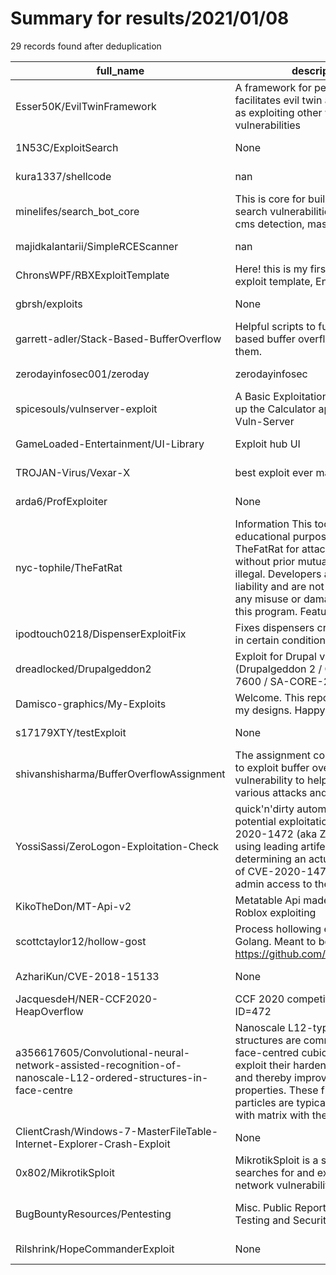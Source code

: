 
# Summary for results/2021/01/08
    
29 records found after deduplication

| full_name | description | html_url | matched_list | matched_count | pushed_at | size | stargazers_count | language | forks_count |
|-----------------------------------------------------------------------------------------------------------------|------------------------------------------------------------------------------------------------------------------------------------------------------------------------------------------------------------------------------------------------------------------|------------------------------------------------------------------------------------------------------------------------------------|--------------------------------------------------------|-----------------|---------------------------|--------|--------------------|------------|---------------|
| Esser50K/EvilTwinFramework | A framework for pentesters that facilitates evil twin attacks as well as exploiting other wifi vulnerabilities | https://github.com/Esser50K/EvilTwinFramework | ['exploit'] | 1 | 2021-01-08 21:49:17+00:00 | 36533 | 143 | Python | 39 |
| 1N53C/ExploitSearch | None | https://github.com/1N53C/ExploitSearch | ['exploit'] | 1 | 2021-01-08 07:29:05+00:00 | 0 | 0 | | 0 |
| kura1337/shellcode | nan | https://github.com/kura1337/shellcode | ['shellcode'] | 1 | 2021-01-08 22:50:06+00:00 | 1880 | 0 | nan | 1 |
| minelifes/search_bot_core | This is core for build search bot to search vulnerabilities, use exploits, cms detection, mass exploits etc. | https://github.com/minelifes/search_bot_core | ['exploit'] | 1 | 2021-01-08 21:36:56+00:00 | 5 | 1 | | 0 |
| majidkalantarii/SimpleRCEScanner | nan | https://github.com/majidkalantarii/SimpleRCEScanner | ['rce'] | 1 | 2021-01-08 21:32:23+00:00 | 4 | 1 | Python | 0 |
| ChronsWPF/RBXExploitTemplate | Here! this is my first public rbx exploit template, Enjoy! | https://github.com/ChronsWPF/RBXExploitTemplate | ['exploit'] | 1 | 2021-01-08 21:07:12+00:00 | 272 | 0 | C# | 0 |
| gbrsh/exploits | None | https://github.com/gbrsh/exploits | ['exploit'] | 1 | 2021-01-08 19:14:41+00:00 | 10 | 0 | C | 0 |
| garrett-adler/Stack-Based-BufferOverflow | Helpful scripts to fuzz for stack based buffer overflows and exploit them. | https://github.com/garrett-adler/Stack-Based-BufferOverflow | ['exploit'] | 1 | 2021-01-08 17:37:42+00:00 | 3 | 0 | Python | 0 |
| zerodayinfosec001/zeroday | zerodayinfosec | https://github.com/zerodayinfosec001/zeroday | ['zeroday'] | 1 | 2021-01-08 15:47:02+00:00 | 14 | 0 | nan | 0 |
| spicesouls/vulnserver-exploit | A Basic Exploitation script to open up the Calculator app by exploiting Vuln-Server | https://github.com/spicesouls/vulnserver-exploit | ['exploit'] | 1 | 2021-01-08 13:20:36+00:00 | 6 | 3 | Python | 1 |
| GameLoaded-Entertainment/UI-Library | Exploit hub UI | https://github.com/GameLoaded-Entertainment/UI-Library | ['exploit'] | 1 | 2021-01-08 12:39:44+00:00 | 10 | 0 | Lua | 0 |
| TROJAN-Virus/Vexar-X | best exploit ever maked for roblox! | https://github.com/TROJAN-Virus/Vexar-X | ['exploit'] | 1 | 2021-01-08 12:23:19+00:00 | 7488 | 0 | | 0 |
| arda6/ProfExploiter | None | https://github.com/arda6/ProfExploiter | ['exploit'] | 1 | 2021-01-08 12:20:41+00:00 | 3 | 0 | Python | 0 |
| nyc-tophile/TheFatRat | Information This tool is for educational purpose only, usage of TheFatRat for attacking targets without prior mutual consent is illegal. Developers assume no liability and are not responsible for any misuse or damage cause by this program. Features ! Full | https://github.com/nyc-tophile/TheFatRat | ['exploit', 'metasploit module OR metasploit payload'] | 2 | 2021-01-08 09:30:45+00:00 | 1 | 2 | nan | 0 |
| ipodtouch0218/DispenserExploitFix | Fixes dispensers crashing servers in certain conditions in 1.16 | https://github.com/ipodtouch0218/DispenserExploitFix | ['exploit'] | 1 | 2021-01-08 04:43:27+00:00 | 2 | 0 | Java | 0 |
| dreadlocked/Drupalgeddon2 | Exploit for Drupal v7.x + v8.x (Drupalgeddon 2 / CVE-2018-7600 / SA-CORE-2018-002) | https://github.com/dreadlocked/Drupalgeddon2 | ['cve poc', 'cve-2', 'exploit'] | 3 | 2021-01-08 10:31:22+00:00 | 103 | 497 | Ruby | 165 |
| Damisco-graphics/My-Exploits | Welcome. This repository contains my designs. Happy viewing! | https://github.com/Damisco-graphics/My-Exploits | ['exploit'] | 1 | 2021-01-08 04:26:18+00:00 | 921 | 1 | | 0 |
| s17179XTY/testExploit | None | https://github.com/s17179XTY/testExploit | ['exploit'] | 1 | 2021-01-08 06:32:03+00:00 | 1 | 0 | | 0 |
| shivanshisharma/BufferOverflowAssignment | The assignment conducts attacks to exploit buffer overflow vulnerability to help visualize various attacks and their controls. | https://github.com/shivanshisharma/BufferOverflowAssignment | ['exploit'] | 1 | 2021-01-08 00:19:04+00:00 | 5203 | 0 | C | 0 |
| YossiSassi/ZeroLogon-Exploitation-Check | quick'n'dirty automated checks for potential exploitation of CVE-2020-1472 (aka ZeroLogon), using leading artifects in determining an actual exploitation of CVE-2020-1472. requires admin access to the DCs | https://github.com/YossiSassi/ZeroLogon-Exploitation-Check | ['exploit'] | 1 | 2021-01-08 12:14:27+00:00 | 8 | 5 | PowerShell | 0 |
| KikoTheDon/MT-Api-v2 | Metatable Api made to simplify Roblox exploiting | https://github.com/KikoTheDon/MT-Api-v2 | ['exploit'] | 1 | 2021-01-08 10:42:53+00:00 | 19 | 2 | Lua | 6 |
| scottctaylor12/hollow-gost | Process hollowing exploit written in Golang. Meant to be used with https://github.com/TheWover/donut | https://github.com/scottctaylor12/hollow-gost | ['exploit'] | 1 | 2021-01-08 03:26:10+00:00 | 1367 | 1 | | 0 |
| AzhariKun/CVE-2018-15133 | None | https://github.com/AzhariKun/CVE-2018-15133 | ['cve-2'] | 1 | 2021-01-08 08:38:16+00:00 | 117 | 3 | Python | 2 |
| JacquesdeH/NER-CCF2020-HeapOverflow | CCF 2020 competition repo for ID=472 | https://github.com/JacquesdeH/NER-CCF2020-HeapOverflow | ['heap overflow'] | 1 | 2021-01-08 13:30:34+00:00 | 69026 | 2 | Python | 0 |
| a356617605/Convolutional-neural-network-assisted-recognition-of-nanoscale-L12-ordered-structures-in-face-centre | Nanoscale L12-type ordered structures are commonly used in face-centred cubic (FCC) alloys to exploit their hardening capacity and thereby improve mechanical properties. These fine-scale particles are typically fully coherent with matrix with the same atom | https://github.com/a356617605/Convolutional-neural-network-assisted-recognition-of-nanoscale-L12-ordered-structures-in-face-centre | ['exploit'] | 1 | 2021-01-08 09:14:30+00:00 | 33001 | 1 | Python | 0 |
| ClientCrash/Windows-7-MasterFileTable-Internet-Explorer-Crash-Exploit | None | https://github.com/ClientCrash/Windows-7-MasterFileTable-Internet-Explorer-Crash-Exploit | ['exploit'] | 1 | 2021-01-08 13:56:26+00:00 | 2 | 0 | | 0 |
| 0x802/MikrotikSploit | MikrotikSploit is a script that searches for and exploits Mikrotik network vulnerabilities | https://github.com/0x802/MikrotikSploit | ['exploit', 'sploit'] | 2 | 2021-01-08 22:26:43+00:00 | 242 | 43 | Python | 18 |
| BugBountyResources/Pentesting | Misc. Public Reports of Penetration Testing and Security Audits. | https://github.com/BugBountyResources/Pentesting | ['exploit', 'vulnerability poc'] | 2 | 2021-01-08 07:34:19+00:00 | 8 | 23 | nan | 12 |
| Rilshrink/HopeCommanderExploit | None | https://github.com/Rilshrink/HopeCommanderExploit | ['exploit'] | 1 | 2021-01-08 23:56:00+00:00 | 5 | 2 | Java | 0 |
